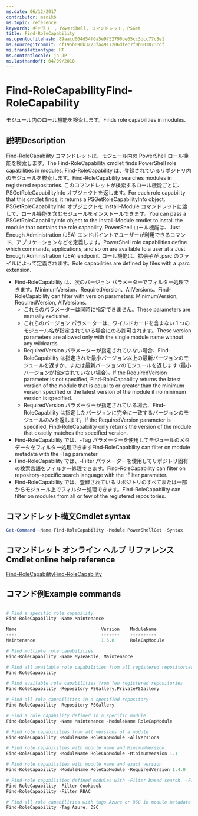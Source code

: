 ```yaml
---
ms.date: 06/12/2017
contributor: manikb
ms.topic: reference
keywords: ギャラリー, PowerShell, コマンドレット, PSGet
title: Find-RoleCapability
ms.openlocfilehash: 89aacd604d54f6a5e9752790be65cc3bcc77c8e1
ms.sourcegitcommit: cf195b090b3223fa4917206dfec7f0b603873cdf
ms.translationtype: HT
ms.contentlocale: ja-JP
ms.lasthandoff: 04/09/2018
---
```

# <a name="find-rolecapability"></a><span data-ttu-id="37534-103">Find-RoleCapability</span><span class="sxs-lookup"><span data-stu-id="37534-103">Find-RoleCapability</span></span>

<span data-ttu-id="37534-104">モジュール内のロール機能を検索します。</span><span class="sxs-lookup"><span data-stu-id="37534-104">Finds role capabilities in modules.</span></span>

## <a name="description"></a><span data-ttu-id="37534-105">説明</span><span class="sxs-lookup"><span data-stu-id="37534-105">Description</span></span>
<span data-ttu-id="37534-106">Find-RoleCapability コマンドレットは、モジュール内の PowerShell ロール機能を検索します。</span><span class="sxs-lookup"><span data-stu-id="37534-106">The Find-RoleCapability cmdlet finds PowerShell role capabilities in modules.</span></span> <span data-ttu-id="37534-107">Find-RoleCapability は、登録されているリポジトリ内のモジュールを検索します。</span><span class="sxs-lookup"><span data-stu-id="37534-107">Find-RoleCapability searches modules in registered repositories.</span></span>
<span data-ttu-id="37534-108">このコマンドレットが検索するロール機能ごとに、PSGetRoleCapabilityInfo オブジェクトを返します。</span><span class="sxs-lookup"><span data-stu-id="37534-108">For each role capability that this cmdlet finds, it returns a PSGetRoleCapabilityInfo object.</span></span> <span data-ttu-id="37534-109">PSGetRoleCapabilityInfo オブジェクトを Install-Module コマンドレットに渡して、ロール機能を含むモジュールをインストールできます。</span><span class="sxs-lookup"><span data-stu-id="37534-109">You can pass a PSGetRoleCapabilityInfo object to the Install-Module cmdlet to install the module that contains the role capability.</span></span>
<span data-ttu-id="37534-110">PowerShell ロール機能は、Just Enough Administration (JEA) エンドポイントでユーザーが利用できるコマンド、アプリケーションなどを定義します。</span><span class="sxs-lookup"><span data-stu-id="37534-110">PowerShell role capabilities define which commands, applications, and so on are available to a user at a Just Enough Administration (JEA) endpoint.</span></span> <span data-ttu-id="37534-111">ロール機能は、拡張子が .psrc のファイルによって定義されます。</span><span class="sxs-lookup"><span data-stu-id="37534-111">Role capabilities are defined by files with a .psrc extension.</span></span>

- <span data-ttu-id="37534-112">Find-RoleCapability は、次のバージョン パラメーターでフィルター処理できます。MinimumVersion、RequiredVersion、AllVersions。</span><span class="sxs-lookup"><span data-stu-id="37534-112">Find-RoleCapability can filter with version parameters: MinimumVersion, RequiredVersion, AllVersions.</span></span>
  - <span data-ttu-id="37534-113">これらのパラメーターは同時に指定できません。</span><span class="sxs-lookup"><span data-stu-id="37534-113">These parameters are mutually exclusive.</span></span>
  - <span data-ttu-id="37534-114">これらのバージョン パラメーターは、ワイルドカードを含まない 1 つのモジュール名が指定されている場合にのみ許可されます。</span><span class="sxs-lookup"><span data-stu-id="37534-114">These version parameters are allowed only with the single module name without any wildcards.</span></span>
  - <span data-ttu-id="37534-115">RequiredVersion パラメーターが指定されていない場合、Find-RoleCapability は指定された最小バージョン以上の最新バージョンのモジュールを返すか、または最新バージョンのモジュールを返します (最小バージョンが指定されていない場合)。</span><span class="sxs-lookup"><span data-stu-id="37534-115">If the RequiredVersion parameter is not specified, Find-RoleCapability returns the latest version of the module that is equal to or greater than the minimum version specified or the latest version of the module if no minimum version is specified.</span></span>
  - <span data-ttu-id="37534-116">RequiredVersion パラメーターが指定されている場合、Find-RoleCapability は指定したバージョンに完全に一致するバージョンのモジュールのみを返します。</span><span class="sxs-lookup"><span data-stu-id="37534-116">If the RequiredVersion parameter is specified, Find-RoleCapability only returns the version of the module that exactly matches the specified version.</span></span>
- <span data-ttu-id="37534-117">Find-RoleCapability では、-Tag パラメーターを使用してモジュールのメタデータをフィルター処理できます</span><span class="sxs-lookup"><span data-stu-id="37534-117">Find-RoleCapability can filter on module metadata with the -Tag parameter</span></span>
- <span data-ttu-id="37534-118">Find-RoleCapability では、-Filter パラメーターを使用してリポジトリ固有の検索言語をフィルター処理できます。</span><span class="sxs-lookup"><span data-stu-id="37534-118">Find-RoleCapability can filter on repository-specific search language with the -Filter parameter.</span></span>
- <span data-ttu-id="37534-119">Find-RoleCapability では、登録されているリポジトリのすべてまたは一部からモジュール上でフィルター処理できます。</span><span class="sxs-lookup"><span data-stu-id="37534-119">Find-RoleCapability can filter on modules from all or few of the registered repositories.</span></span>

## <a name="cmdlet-syntax"></a><span data-ttu-id="37534-120">コマンドレット構文</span><span class="sxs-lookup"><span data-stu-id="37534-120">Cmdlet syntax</span></span>
```powershell
Get-Command -Name Find-RoleCapability -Module PowerShellGet -Syntax
```

## <a name="cmdlet-online-help-reference"></a><span data-ttu-id="37534-121">コマンドレット オンライン ヘルプ リファレンス</span><span class="sxs-lookup"><span data-stu-id="37534-121">Cmdlet online help reference</span></span>

[<span data-ttu-id="37534-122">Find-RoleCapability</span><span class="sxs-lookup"><span data-stu-id="37534-122">Find-RoleCapability</span></span>](http://go.microsoft.com/fwlink/?LinkId=718029)

## <a name="example-commands"></a><span data-ttu-id="37534-123">コマンド例</span><span class="sxs-lookup"><span data-stu-id="37534-123">Example commands</span></span>
```powershell

# Find a specific role capability
Find-RoleCapability -Name Maintenance

Name                                Version    ModuleName                          Repository
----                                -------    ----------                          ----------
Maintenance                         1.5.0      RoleCapModule                       PrivatePSGallery

# Find multiple role capabilities
Find-RoleCapability -Name MyJeaRole, Maintenance

# Find all available role capabilities from all registered repositories
Find-RoleCapability

# Find available role capabilities from few registered repositories
Find-RoleCapability -Repository PSGallery,PrivatePSGallery

# Find all role capabilities in a specified repository
Find-RoleCapability -Repository PSGallery

# Find a role capability defined in a specific module
Find-RoleCapability -Name Maintenance -ModuleName RoleCapModule

# Find role capabilities from all versions of a module
Find-RoleCapability -ModuleName RoleCapModule -AllVersions

# Find role capabilities with module name and MinimumVersion.
Find-RoleCapability -ModuleName RoleCapModule -MinimumVersion 1.1

# Find role capabilities with module name and exact version
Find-RoleCapability -ModuleName RoleCapModule -RequiredVersion 1.4.0

# Find role capabilities defined modules with -Filter based search. -Filter searches in description and module names
Find-RoleCapability -Filter Cookbook
Find-RoleCapability -Filter RBAC

# Find all role capabilities with tags Azure or DSC in module metadata
Find-RoleCapability -Tag Azure, DSC

```